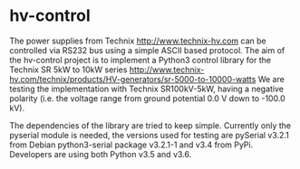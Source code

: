 # hv-control

The power supplies from Technix http://www.technix-hv.com can be
controlled via RS232 bus using a simple ASCII based protocol.  The aim
of the hv-control project is to implement a Python3 control library
for the Technix SR 5kW to 10kW series
http://www.technix-hv.com/technix/products/HV-generators/sr-5000-to-10000-watts
We are testing the implementation with Technix SR100kV-5kW, having a
negative polarity (i.e. the voltage range from ground potential 0.0 V
down to -100.0 kV).

The dependencies of the library are tried to keep simple.  Currently
only the pyserial module is needed, the versions used for testing are
pySerial v3.2.1 from Debian python3-serial package v3.2.1-1 and v3.4
from PyPi.  Developers are using both Python v3.5 and v3.6.

